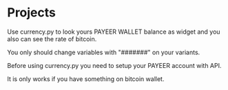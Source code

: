 # Projects

Use currency.py to look yours PAYEER WALLET balance as widget and you also can see the rate of bitcoin.

You only should change variables with "#######" on your variants.

Before using currency.py you need to setup your PAYEER account with API.

It is only works if you have something on bitcoin wallet.
